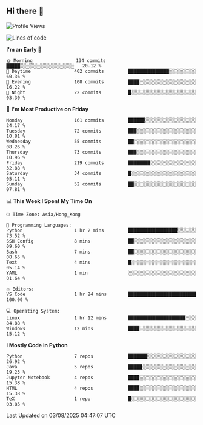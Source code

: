 ## Hi there 👋

<!--
**gessiegulugulu/gessiegulugulu** is a ✨ _special_ ✨ repository because its `README.md` (this file) appears on your GitHub profile.

Here are some ideas to get you started:

- 🔭 I’m currently working on ...
- 🌱 I’m currently learning ...
- 👯 I’m looking to collaborate on ...
- 🤔 I’m looking for help with ...
- 💬 Ask me about ...
- 📫 How to reach me: ...
- 😄 Pronouns: ...
- ⚡ Fun fact: ...
-->

<!--START_SECTION:waka-->
![Profile Views](http://img.shields.io/badge/Profile%20Views-0-blue)

![Lines of code](https://img.shields.io/badge/From%20Hello%20World%20I%27ve%20Written-3.6%20million%20lines%20of%20code-blue)

**I'm an Early 🐤** 

```text
🌞 Morning                134 commits         █████░░░░░░░░░░░░░░░░░░░░   20.12 % 
🌆 Daytime                402 commits         ███████████████░░░░░░░░░░   60.36 % 
🌃 Evening                108 commits         ████░░░░░░░░░░░░░░░░░░░░░   16.22 % 
🌙 Night                  22 commits          █░░░░░░░░░░░░░░░░░░░░░░░░   03.30 % 
```
📅 **I'm Most Productive on Friday** 

```text
Monday                   161 commits         ██████░░░░░░░░░░░░░░░░░░░   24.17 % 
Tuesday                  72 commits          ███░░░░░░░░░░░░░░░░░░░░░░   10.81 % 
Wednesday                55 commits          ██░░░░░░░░░░░░░░░░░░░░░░░   08.26 % 
Thursday                 73 commits          ███░░░░░░░░░░░░░░░░░░░░░░   10.96 % 
Friday                   219 commits         ████████░░░░░░░░░░░░░░░░░   32.88 % 
Saturday                 34 commits          █░░░░░░░░░░░░░░░░░░░░░░░░   05.11 % 
Sunday                   52 commits          ██░░░░░░░░░░░░░░░░░░░░░░░   07.81 % 
```


📊 **This Week I Spent My Time On** 

```text
🕑︎ Time Zone: Asia/Hong_Kong

💬 Programming Languages: 
Python                   1 hr 2 mins         ██████████████████░░░░░░░   73.52 % 
SSH Config               8 mins              ██░░░░░░░░░░░░░░░░░░░░░░░   09.60 % 
Bash                     7 mins              ██░░░░░░░░░░░░░░░░░░░░░░░   08.65 % 
Text                     4 mins              █░░░░░░░░░░░░░░░░░░░░░░░░   05.14 % 
YAML                     1 min               ░░░░░░░░░░░░░░░░░░░░░░░░░   01.64 % 

🔥 Editors: 
VS Code                  1 hr 24 mins        █████████████████████████   100.00 % 

💻 Operating System: 
Linux                    1 hr 12 mins        █████████████████████░░░░   84.88 % 
Windows                  12 mins             ████░░░░░░░░░░░░░░░░░░░░░   15.12 % 
```

**I Mostly Code in Python** 

```text
Python                   7 repos             ███████░░░░░░░░░░░░░░░░░░   26.92 % 
Java                     5 repos             █████░░░░░░░░░░░░░░░░░░░░   19.23 % 
Jupyter Notebook         4 repos             ████░░░░░░░░░░░░░░░░░░░░░   15.38 % 
HTML                     4 repos             ████░░░░░░░░░░░░░░░░░░░░░   15.38 % 
TeX                      1 repo              █░░░░░░░░░░░░░░░░░░░░░░░░   03.85 % 
```




 Last Updated on 03/08/2025 04:47:07 UTC
<!--END_SECTION:waka-->
